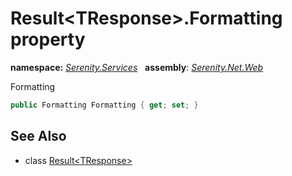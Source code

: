 # Result&lt;TResponse&gt;.Formatting property
**namespace:** *[Serenity.Services](../../README.md#serenity.services-namespace)*   **assembly**: *[Serenity.Net.Web](../../README.md)*

Formatting

```csharp
public Formatting Formatting { get; set; }
```

## See Also

* class [Result&lt;TResponse&gt;](../Result-1.md)